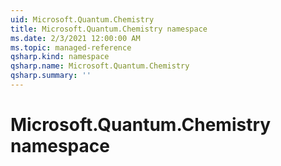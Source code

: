 ```yaml
---
uid: Microsoft.Quantum.Chemistry
title: Microsoft.Quantum.Chemistry namespace
ms.date: 2/3/2021 12:00:00 AM
ms.topic: managed-reference
qsharp.kind: namespace
qsharp.name: Microsoft.Quantum.Chemistry
qsharp.summary: ''
---
```


# Microsoft.Quantum.Chemistry namespace



